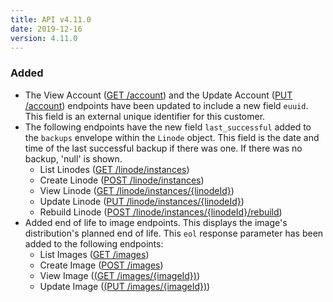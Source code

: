 ```yaml
---
title: API v4.11.0
date: 2019-12-16
version: 4.11.0
---
```


### Added

- The View Account ([GET /account](/docs/api/account/account-view/)) and the Update Account ([PUT /account](/docs/api/account/account-update/)) endpoints have been updated to include a new field `euuid`. This field is an external unique identifier for this customer.
- The following endpoints have the new field `last_successful` added to the `backups` envelope within the `Linode` object. This field is the date and time of the last successful backup if there was one. If there was no backup, 'null' is shown.
    - List Linodes ([GET /linode/instances](/docs/api/linode-instances/linodes-list/))
    - Create Linode ([POST /linode/instances](/docs/api/linode-instances/linode-create/))
    - View Linode ([GET /linode/instances/{linodeId}](/docs/api/linode-instances/linode-create/))
    - Update Linode ([PUT /linode/instances/{linodeId}](/docs/api/linode-instances/linode-update/))
    - Rebuild Linode ([POST /linode/instances/{linodeId}/rebuild](/docs/api/linode-instances/linode-rebuild/))
- Added end of life to image endpoints. This displays the image's distribution's planned end of life. This `eol` response parameter has been added to the following endpoints:
    - List Images ([GET /images](/docs/api/images/images-list/))
    - Create Image ([POST /images](/docs/api/images/image-create/))
    - View Image ([(GET /images/{imageId})](/docs/api/images/image-view/))
    - Update Image ([(PUT /images/{imageId})](/docs/api/images/image-update/))